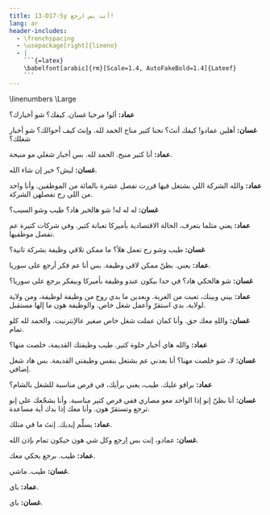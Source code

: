 ```yaml
---
title: 13-D17-Sy أنت بس ارجع!
lang: ar
header-includes:
  - \frenchspacing
  - \usepackage[right]{lineno}
  - |
    ```{=latex}
    \babelfont[arabic]{rm}[Scale=1.4, AutoFakeBold=1.4]{Lateef}
    ```
---
```


\linenumbers
\Large

**عماد:** ألو! مرحبا غسان. كيفك؟ شو أخبارك؟

**غسان:** أهلين عمادو! كيفك أنتَ؟ نحنا كتير مناح الحمد لله. وإنتَ كيف أحوالك؟ شو أخبار شغلك؟

**عماد:** أنا كتير منيح. الحمد لله. بس أخبار شغلي مو منيحة.

**غسان:** ليش؟ خير إن شاء الله.

**عماد:** والله الشركة اللي بشتغل فيها قررت تفصل عشرة بالمائة من الموظفين. وأنا واحد من اللي رح تفصلهن الشركة.

**غسان:** له له له! شو هالخبر هاد؟ طيب وشو السبب؟

**عماد:** يعني مثلما بتعرف، الحالة الاقتصادية بأميركا تعبانة كتير. وفي شركات كتيرة عم تفصل موظفيها.

**غسان:** طيب وشو رح تعمل هلأ؟ ما ممكن تلاقي وظيفة بشركة تانية؟

**عماد:** يعني. بظنّ ممكن لاقي وظيفة. بس أنا عم فكر أرجع على سوريا.

**غسان:** شو هالحكي هاد؟ في حدا بيكون عندو وظيفة بأميركا وبيفكر يرجع على سوريا؟

**عماد:** بيني وبينك، تعبت من الغربة. وبعدين ما بدي روح من وظيفة لوظيفة، ومن ولاية لولاية. بدي استقرّ وأعمل شغل خاص. والوظيفة هون ما إلها مستقبل.

**غسان:** واللهِ معك حق. وأنا كمان عملت شغل خاص صغير عالإنترنيت. والحمد لله كلو تمام.

**عماد:** والله هاي أخبار حلوة كتير. طيب وظيفتك القديمة، خلصت منها؟

**غسان:** لا، شو خلصت مهنا؟ أنا بعدني عم بشتغل بنفس وظيفتي القديمة. بس هاد شغل إضافي.

**عماد:** برافو عليك. طيب، يعني برأيك، في فرص مناسبة للشغل بالشام؟

**غسان:** أنا بظنّ إنو إذا الواحد معو مصاري ففي فرص كتير مناسبة. وأنا بشجّعك على إنو ترجع وتستقرّ هون. وأنا معك إذا بدك أية مساعدة.

**عماد:** يسلِّم إيديك. إنتَ ما في متلك.

**غسان:** عمادو، إنت بس اِرجع وكل شي هون حيكون تمام بإذن الله.

**عماد:** طيب. برجع بحكي معك.

**غسان:** طيب. ماشي.

**عماد:** باي.

**غسان:** باي.
